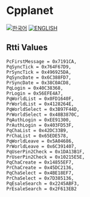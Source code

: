 # Cpplanet
[![한국어](https://img.shields.io/badge/lang-%ED%95%9C%EA%B5%AD%EC%96%B4-red.svg)](https://github.com/eesdfdev/Cpplanet/blob/main/README.kr.md)
[![ENGLISH](https://img.shields.io/badge/lang-en-red.svg)](https://github.com/eesdfdev/Cpplanet/blob/main/README.en.md)
## Rtti Values
    PcFirstMessage = 0x7191CA,
    PqSyncTick = 0x764F67D9,
    PrSyncTick = 0x496925DA,
    PqSyncDate = 0x6C388FD7,
    PrSyncDate = 0x38C0ACD8,
    PqLogin = 0x40C38368,
    PrLogin = 0x56EFE4A7,
    PqWorldList = 0x0FD1640F,
    PrWorldList = 0x4128264E,
    PqWorldSelect = 0x3B97F44D,
    PrWorldSelect = 0x48B3870C,
    PqAuthLogin = 0xEE91300,
    PrAuthLogin = 0x403FD53F,
    PqChaList = 0x42DC33B9,
    PrChaList = 0x65EDE578,
    PqWorldLeave = 0x5A04686,
    PrWorldLeave = 0x6C391407,
    PqUserPin2Check = 0x1DA13B1F,
    PrUserPin2Check = 0x10215E5E,
    PqChaCreate = 0x14855EF7,
    PrChaCreate = 0x45DC2136,
    PqChaSelect = 0x4BE18EF7,
    PrChaSelect = 0x7D385136,
    PqEsaleSearch = 0x2245ABF3,
    PrEsaleSearch = 0x2F613EB2
